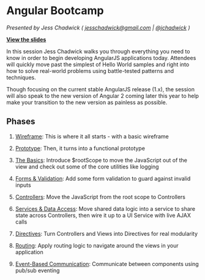 # Angular Bootcamp

_Presented by Jess Chadwick  ( [jesschadwick@gmail.com](mailto:jesschadwick@gmail.com) | [@jchadwick](https://twitter.comhttps://github.com/jchadwick) )_

**[View the slides](https://onedrive.live.com/redir?resid=229ED79D402C9B40!84084&authkey=!AA0yHY2DeTXcFcc&ithint=file%2cpptx)**

In this session Jess Chadwick walks you through everything you need to know in order to begin developing AngularJS applications today.   Attendees will quickly move past the simplest of Hello World samples and right into how to solve real-world problems using battle-tested patterns and techniques. 

Though focusing on the current stable AngularJS release (1.x), the session will also speak to the new version of Angular 2 coming later this year to help make your transition to the new version as painless as possible.


## Phases

1. [Wireframe](https://github.com/jchadwick/AngularBootcamp/tree/Wireframe):
This is where it all starts - with a basic wireframe

1. [Prototype](https://github.com/jchadwick/AngularBootcamp/tree/Prototype):
Then, it turns into a functional prototype

1. [The Basics](https://github.com/jchadwick/AngularBootcamp/tree/Basics):
Introduce $rootScope to move the JavaScript out of the view 
and check out some of the core utilities like logging

1. [Forms & Validation](https://github.com/jchadwick/AngularBootcamp/tree/Forms):
Add some form validation to guard against invalid inputs

1. [Controllers](https://github.com/jchadwick/AngularBootcamp/tree/Controllers):
Move the JavaScript from the root scope to Controllers

1. [Services & Data Access](https://github.comhttps://github.com/jchadwick/AngularBootcamp/tree/Services):
Move shared data logic into a service to share state across Controllers, 
then wire it up to a UI Service with live AJAX calls

1. [Directives](https://github.com/jchadwick/AngularBootcamp/tree/Directives):
Turn Controllers and Views into Directives for real modularity

1. [Routing](https://github.com/jchadwick/AngularBootcamp/tree/Routing):
Apply routing logic to navigate around the views in your application

1. [Event-Based Communication](https://github.com/jchadwick/AngularBootcamp/tree/PubSub):
Communicate between components using pub/sub eventing
